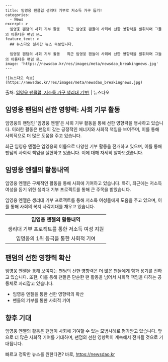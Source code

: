     ---
    title: 임영웅 팬클럽 생리대 기부로 저소득 가구 돕기! 
    categories:
      - News
    excerpt: >
      임영웅 팬덤의 사회 기부 활동   최근 임영웅 팬들이 사회에 선한 영향력을 발휘하며 그들의 아름다운 팬덤 문…
    feature_text: >
      ## 뉴스다오 실시간 뉴스 속보입니다.
    
      임영웅 팬덤의 사회 기부 활동   최근 임영웅 팬들이 사회에 선한 영향력을 발휘하며 그들의 아름다운 팬덤 문…
    image: 'https://newsdao.kr/res/images/meta/newsdao_breakingnews.jpg'
    ---
    
    ![뉴스다오 속보](https://newsdao.kr/res/images/meta/newsdao_breakingnews.jpg)

<p>출처: <a href="https://newsdao.kr/4490" rel="dofollow">임영웅 팬클럽, 저소득 가구 생리대 기부!</a> | 뉴스다오</p>

<h2 data-ke-size="size26">임영웅 팬덤의 선한 영향력: 사회 기부 활동</h2>
임영웅의 팬덤인 '임영웅 엔젤'은 사회 기부 활동을 통해 선한 영향력을 행사하고 있습니다. 이러한 활동은 팬덤이 갖는 긍정적인 에너지와 사회적 책임을 보여주며, 이를 통해 사회적으로 더 많은 도움을 주고 있습니다.

<p data-ke-size="size16">최근 임영웅 엔젤은 임영웅의 이름으로 다양한 기부 활동을 전개하고 있으며, 이를 통해 팬덤의 사회적 책임을 실현하고 있습니다. 이에 대해 자세히 알아보겠습니다.</p>

<h2 data-ke-size="size24">임영웅 엔젤의 활동내역</h2>
임영웅 엔젤은 구체적인 활동을 통해 사회에 기여하고 있습니다. 특히, 최근에는 저소득 여성을 돕기 위한 생리대 기부 프로젝트를 통해 큰 주목을 받았습니다.

<p data-ke-size="size16">임영웅 엔젤은 생리대 기부 프로젝트를 통해 저소득 여성들에게 도움을 주고 있으며, 이를 통해 사회의 복지 사각지대를 채우고 있습니다.</p>

<table>
	<tr>
		<td style="text-align: center; height: 17px;"><b>임영웅 엔젤의 활동내역</b></td>
	</tr>
	<tr>
		<td style="text-align: center; height: 17px;">생리대 기부 프로젝트를 통한 저소득 여성 지원</td>
	</tr>
	<tr>
		<td style="text-align: center; height: 17px;">임영웅의 1위 등극을 통한 사회적 기여</td>
	</tr>
</table>

<h2 data-ke-size="size24">팬덤의 선한 영향력 확산</h2>
임영웅 엔젤을 통해 보여지는 팬덤의 선한 영향력은 더 많은 팬들에게 힘과 용기를 전하고 있습니다. 또한, 이를 통해 팬들은 단순한 팬 활동을 넘어서 사회적 책임을 다하는 공동체로 자리잡고 있습니다.

<ul>
	<li>임영웅 엔젤을 통한 선한 영향력의 확산</li>
	<li>팬들의 기부를 통한 사회적 기여</li>
</ul>

<h2 data-ke-size="size24">향후 기대</h2>
임영웅 엔젤의 활동은 팬덤이 사회에 기여할 수 있는 모범사례로 평가받고 있습니다. 앞으로 더 많은 사회적 기여를 기대하며, 팬덤의 선한 영향력이 계속해서 전파될 것으로 기대됩니다.

<p data-ke-size="size16"></p> 

빠르고 정확한 뉴스를 원한다면? 바로, <a href="https://newsdao.kr" rel="dofollow">https://newsdao.kr</a>


    
